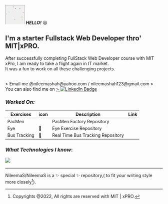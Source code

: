   <span> <img src="./bb.gif.gif" alt="Bouncing Balls GIF" > </span>  ***HELLO!*** 😃


## I'm a starter Fullstack Web Developer thro' MIT|xPRO. 
After successfully completing FullStack Web Developer course with MIT xPro, I am ready to take a flight again in IT market. <br>It was a fun to work on all these challenging projects.

<br>
> Email me @nileemashah@yahoo.com  /  nileemashah123@gmail.com
> <br> You can also find me on   <a href="https://www.linkedin.com/feed/">
> <img src="https://img.shields.io/badge/LinkedIn-blue?style=for-the-badge&logo=linkedin& logoColor=white" alt="LinkedIn Badge"/>
       </a>  




<!---
<details><summary>CLICK ME</summary>
<p>

#### We can hide anything, even code!

    ```ruby
      puts "Hello World"
    ```

</p>
</details>
--->



### *Worked On:*

| Exercises |  icon | Description | Link |
| --- | --- | --- | --- |
| PacMen | | PacMen Factory Repository |  | |
| Eye | 👀 | Eye Exercise Repository |  | |
| Bus Tracking | 🚌 | Real Time Bus Tracking Repository |  | |




### *What Technologies I know*:

 <p float="left">
  <img src="https://user-images.githubusercontent.com/96500743/156902929-21b303ee-e8ce-4f7e-97ea-9c722890ecbe.png" width="500" /></p>


---




NileemaS/NileemaS is a ✨ special ✨ repository,( to fit your writing style more closely[^note]).

  
[^note]:
    Copyrights @2022, All rights are reserved with MIT | xPRO. 
    
   






<!---
NileemaS/NileemaS is a ✨ special ✨ repository because its `README.md` (this file) appears on your GitHub profile.
You can click the Preview link to take a look at your changes.
--->
